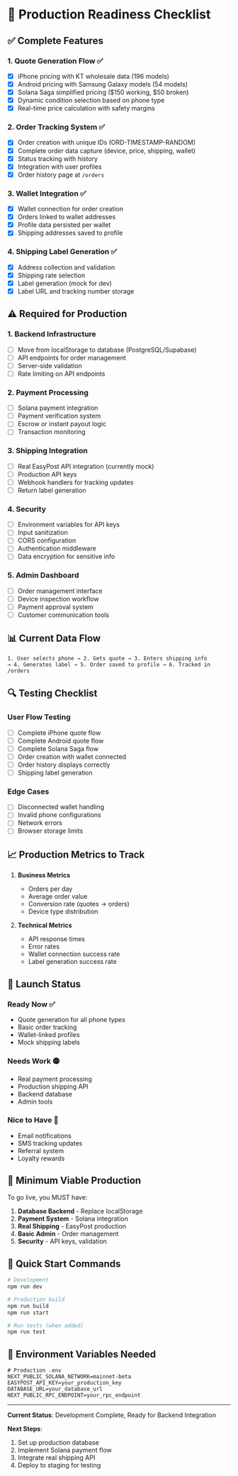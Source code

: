 # 🚀 Production Readiness Checklist

## ✅ Complete Features

### 1. **Quote Generation Flow** ✅
- [x] iPhone pricing with KT wholesale data (196 models)
- [x] Android pricing with Samsung Galaxy models (54 models)
- [x] Solana Saga simplified pricing ($150 working, $50 broken)
- [x] Dynamic condition selection based on phone type
- [x] Real-time price calculation with safety margins

### 2. **Order Tracking System** ✅
- [x] Order creation with unique IDs (ORD-TIMESTAMP-RANDOM)
- [x] Complete order data capture (device, price, shipping, wallet)
- [x] Status tracking with history
- [x] Integration with user profiles
- [x] Order history page at `/orders`

### 3. **Wallet Integration** ✅
- [x] Wallet connection for order creation
- [x] Orders linked to wallet addresses
- [x] Profile data persisted per wallet
- [x] Shipping addresses saved to profile

### 4. **Shipping Label Generation** ✅
- [x] Address collection and validation
- [x] Shipping rate selection
- [x] Label generation (mock for dev)
- [x] Label URL and tracking number storage

## ⚠️ Required for Production

### 1. **Backend Infrastructure**
- [ ] Move from localStorage to database (PostgreSQL/Supabase)
- [ ] API endpoints for order management
- [ ] Server-side validation
- [ ] Rate limiting on API endpoints

### 2. **Payment Processing**
- [ ] Solana payment integration
- [ ] Payment verification system
- [ ] Escrow or instant payout logic
- [ ] Transaction monitoring

### 3. **Shipping Integration**
- [ ] Real EasyPost API integration (currently mock)
- [ ] Production API keys
- [ ] Webhook handlers for tracking updates
- [ ] Return label generation

### 4. **Security**
- [ ] Environment variables for API keys
- [ ] Input sanitization
- [ ] CORS configuration
- [ ] Authentication middleware
- [ ] Data encryption for sensitive info

### 5. **Admin Dashboard**
- [ ] Order management interface
- [ ] Device inspection workflow
- [ ] Payment approval system
- [ ] Customer communication tools

## 📊 Current Data Flow

```
1. User selects phone → 2. Gets quote → 3. Enters shipping info 
→ 4. Generates label → 5. Order saved to profile → 6. Tracked in /orders
```

## 🔍 Testing Checklist

### User Flow Testing
- [ ] Complete iPhone quote flow
- [ ] Complete Android quote flow  
- [ ] Complete Solana Saga flow
- [ ] Order creation with wallet connected
- [ ] Order history displays correctly
- [ ] Shipping label generation

### Edge Cases
- [ ] Disconnected wallet handling
- [ ] Invalid phone configurations
- [ ] Network errors
- [ ] Browser storage limits

## 📈 Production Metrics to Track

1. **Business Metrics**
   - Orders per day
   - Average order value
   - Conversion rate (quotes → orders)
   - Device type distribution

2. **Technical Metrics**
   - API response times
   - Error rates
   - Wallet connection success rate
   - Label generation success rate

## 🚦 Launch Status

### Ready Now ✅
- Quote generation for all phone types
- Basic order tracking
- Wallet-linked profiles
- Mock shipping labels

### Needs Work 🟡
- Real payment processing
- Production shipping API
- Backend database
- Admin tools

### Nice to Have 🔵
- Email notifications
- SMS tracking updates
- Referral system
- Loyalty rewards

## 🎯 Minimum Viable Production

To go live, you MUST have:

1. **Database Backend** - Replace localStorage
2. **Payment System** - Solana integration
3. **Real Shipping** - EasyPost production
4. **Basic Admin** - Order management
5. **Security** - API keys, validation

## 📝 Quick Start Commands

```bash
# Development
npm run dev

# Production build
npm run build
npm run start

# Run tests (when added)
npm run test
```

## 🔐 Environment Variables Needed

```env
# Production .env
NEXT_PUBLIC_SOLANA_NETWORK=mainnet-beta
EASYPOST_API_KEY=your_production_key
DATABASE_URL=your_database_url
NEXT_PUBLIC_RPC_ENDPOINT=your_rpc_endpoint
```

---

**Current Status**: Development Complete, Ready for Backend Integration

**Next Steps**: 
1. Set up production database
2. Implement Solana payment flow
3. Integrate real shipping API
4. Deploy to staging for testing